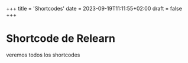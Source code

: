 +++
title = 'Shortcodes'
date = 2023-09-19T11:11:55+02:00
draft = false
+++

# Shortcode de Relearn

veremos todos los shortcodes